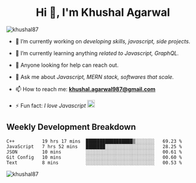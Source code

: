 <h1 align="center">Hi 👋, I'm Khushal Agarwal</h1>


<p align="left"> <img src="https://komarev.com/ghpvc/?username=khushal87&label=Profile Views&color=green&style=plastic" alt="khushal87" /> </p>

- 🔭 I’m currently working on *developing skills, javascript, side projects*.

- 🌱 I’m currently learning anything *related to Javascript, GraphQL.*

- 🤔 Anyone looking for help can reach out.

- 💬 Ask me about *Javascript, MERN stack, softwares that scale.*

- 📫 How to reach me: **khushal.agarwal987@gmail.com**

- ⚡ Fun fact: *I love Javascript <img src="https://devicons.github.io/devicon/devicon.git/icons/javascript/javascript-original.svg" alt="javascript" width="20" height="20"/>*




## Weekly Development Breakdown
<!--START_SECTION:waka-->
```text
C++          19 hrs 17 mins  █████████████████▒░░░░░░░   69.23 % 
JavaScript   7 hrs 52 mins   ███████░░░░░░░░░░░░░░░░░░   28.25 % 
JSON         10 mins         ░░░░░░░░░░░░░░░░░░░░░░░░░   00.61 % 
Git Config   10 mins         ░░░░░░░░░░░░░░░░░░░░░░░░░   00.60 % 
Text         8 mins          ░░░░░░░░░░░░░░░░░░░░░░░░░   00.53 % 
```
<!--END_SECTION:waka-->
<p><img align="center" src="https://github-readme-stats.vercel.app/api?username=khushal87&count_private=true&show_icons=true" alt="khushal87"/></p>

